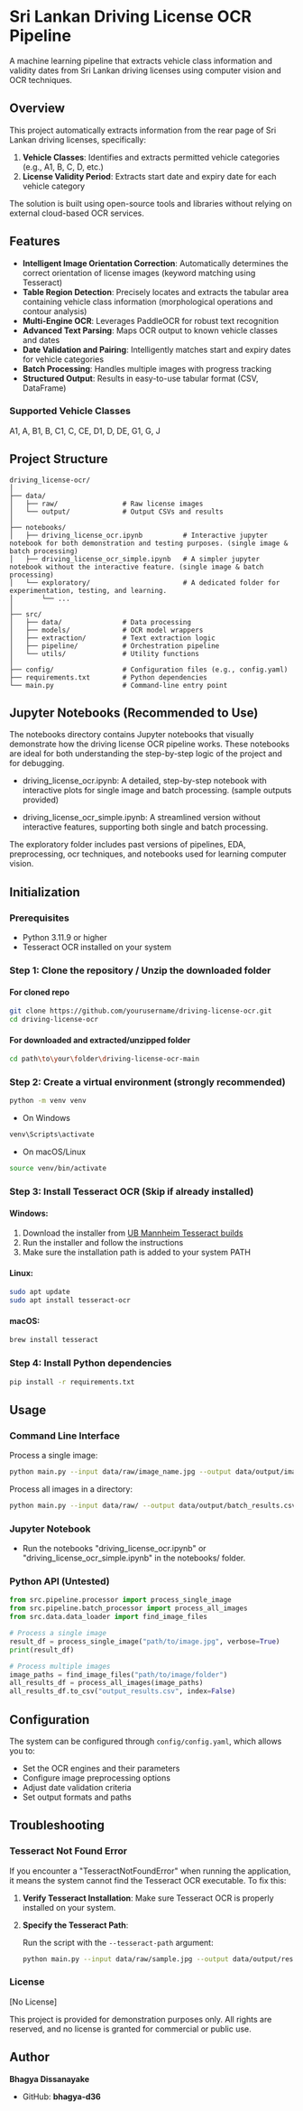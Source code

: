 # Sri Lankan Driving License OCR Pipeline

A machine learning pipeline that extracts vehicle class information and validity dates from Sri Lankan driving licenses using computer vision and OCR techniques.

## Overview

This project automatically extracts information from the rear page of Sri Lankan driving licenses, specifically:

1. **Vehicle Classes**: Identifies and extracts permitted vehicle categories (e.g., A1, B, C, D, etc.)
2. **License Validity Period**: Extracts start date and expiry date for each vehicle category

The solution is built using open-source tools and libraries without relying on external cloud-based OCR services.

## Features

- **Intelligent Image Orientation Correction**: Automatically determines the correct orientation of license images (keyword matching using Tesseract)
- **Table Region Detection**: Precisely locates and extracts the tabular area containing vehicle class information (morphological operations and contour analysis)
- **Multi-Engine OCR**: Leverages PaddleOCR for robust text recognition
- **Advanced Text Parsing**: Maps OCR output to known vehicle classes and dates
- **Date Validation and Pairing**: Intelligently matches start and expiry dates for vehicle categories
- **Batch Processing**: Handles multiple images with progress tracking
- **Structured Output**: Results in easy-to-use tabular format (CSV, DataFrame)

### Supported Vehicle Classes

A1, A, B1, B, C1, C, CE, D1, D, DE, G1, G, J

## Project Structure

```text
driving_license-ocr/
│
├── data/
│   ├── raw/                # Raw license images
│   └── output/             # Output CSVs and results
│
├── notebooks/
│   ├── driving_license_ocr.ipynb          # Interactive jupyter notebook for both demonstration and testing purposes. (single image & batch processing)
│   ├── driving_license_ocr_simple.ipynb   # A simpler jupyter notebook without the interactive feature. (single image & batch processing)
│   └── exploratory/                       # A dedicated folder for experimentation, testing, and learning.
│       └── ...
│
├── src/
│   ├── data/               # Data processing
│   ├── models/             # OCR model wrappers
│   ├── extraction/         # Text extraction logic
│   ├── pipeline/           # Orchestration pipeline
│   └── utils/              # Utility functions
│
├── config/                 # Configuration files (e.g., config.yaml)
├── requirements.txt        # Python dependencies
└── main.py                 # Command-line entry point
```

## Jupyter Notebooks (Recommended to Use)

The notebooks directory contains Jupyter notebooks that visually demonstrate how the driving license OCR pipeline works. These notebooks are ideal for both understanding the step-by-step logic of the project and for debugging. 

* driving_license_ocr.ipynb: A detailed, step-by-step notebook with interactive plots for single image and batch processing. (sample outputs provided)

* driving_license_ocr_simple.ipynb: A streamlined version without interactive features, supporting both single and batch processing.

The exploratory folder includes past versions of pipelines, EDA, preprocessing, ocr techniques, and notebooks used for learning computer vision.

## Initialization

### Prerequisites

- Python 3.11.9 or higher
- Tesseract OCR installed on your system

### Step 1: Clone the repository / Unzip the downloaded folder

#### For cloned repo
```bash
git clone https://github.com/yourusername/driving-license-ocr.git
cd driving-license-ocr
```

#### For downloaded and extracted/unzipped folder
```bash
cd path\to\your\folder\driving-license-ocr-main
```

### Step 2: Create a virtual environment (strongly recommended)

```bash
python -m venv venv
```

* On Windows
```bash
venv\Scripts\activate
```

* On macOS/Linux
```bash
source venv/bin/activate
```

### Step 3: Install Tesseract OCR (Skip if already installed)

#### Windows:
1. Download the installer from [UB Mannheim Tesseract builds](https://github.com/UB-Mannheim/tesseract/wiki)
2. Run the installer and follow the instructions
3. Make sure the installation path is added to your system PATH

#### Linux:
```bash
sudo apt update
sudo apt install tesseract-ocr
```

#### macOS:
```bash
brew install tesseract
```


### Step 4: Install Python dependencies

```bash
pip install -r requirements.txt
```


## Usage

### Command Line Interface

Process a single image:

```bash
python main.py --input data/raw/image_name.jpg --output data/output/image_name_result.csv
```

Process all images in a directory:

```bash
python main.py --input data/raw/ --output data/output/batch_results.csv --batch
```


### Jupyter Notebook

* Run the notebooks "driving_license_ocr.ipynb" or "driving_license_ocr_simple.ipynb" in the notebooks/ folder.


### Python API (Untested)

```python
from src.pipeline.processor import process_single_image
from src.pipeline.batch_processor import process_all_images
from src.data.data_loader import find_image_files

# Process a single image
result_df = process_single_image("path/to/image.jpg", verbose=True)
print(result_df)

# Process multiple images
image_paths = find_image_files("path/to/image/folder")
all_results_df = process_all_images(image_paths)
all_results_df.to_csv("output_results.csv", index=False)
```

## Configuration

The system can be configured through `config/config.yaml`, which allows you to:

- Set the OCR engines and their parameters
- Configure image preprocessing options
- Adjust date validation criteria
- Set output formats and paths

## Troubleshooting

### Tesseract Not Found Error

If you encounter a "TesseractNotFoundError" when running the application, it means the system cannot find the Tesseract OCR executable. To fix this:

1. **Verify Tesseract Installation**: Make sure Tesseract OCR is properly installed on your system.

2. **Specify the Tesseract Path**:
   
   Run the script with the `--tesseract-path` argument:
   ```bash
   python main.py --input data/raw/sample.jpg --output data/output/results.csv --tesseract-path "C:\Program Files\Tesseract-OCR\tesseract.exe"


### License
[No License]

This project is provided for demonstration purposes only. All rights are reserved, and no license is granted for commercial or public use.

## Author 
**Bhagya Dissanayake**

* GitHub: **bhagya-d36**
